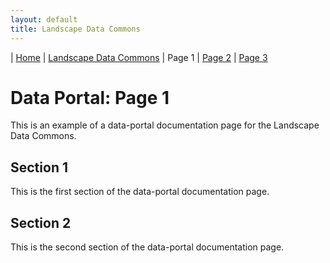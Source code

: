 ```yaml
---
layout: default
title: Landscape Data Commons
---
```

| [Home](../) | [Landscape Data Commons](https://cmfraser1380.github.io/ldc-github-pages-template/) | Page 1 | [Page 2](./page-2.html) | [Page 3](./page-3.html)

# Data Portal: Page 1

This is an example of a data-portal documentation page for the Landscape Data Commons.

## Section 1

This is the first section of the data-portal documentation page.

## Section 2

This is the second section of the data-portal documentation page.
